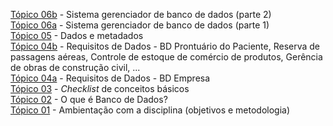 [Tópico 06b](./topico-06b.md) - Sistema gerenciador de banco de dados (parte 2)<br>
[Tópico 06a](./topico-06a.md) - Sistema gerenciador de banco de dados (parte 1)<br>
[Tópico 05](./topico-05.md) - Dados e metadados<br>
[Tópico 04b](./topico-04b.md) - Requisitos de Dados - BD Prontuário do Paciente, Reserva de passagens aéreas, Controle de estoque de comércio de produtos, Gerência de obras de construção civil, ...<br>
[Tópico 04a](./topico-04a.md) - Requisitos de Dados - BD Empresa<br>
[Tópico 03](./topico-03.md) - _Checklist_ de conceitos básicos<br>
[Tópico 02](./topico-02.md) - O que é Banco de Dados?<br>
[Tópico 01](./topico-01.md) - Ambientação com a disciplina (objetivos e metodologia)<br>
